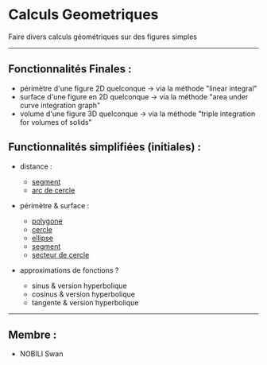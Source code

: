 # Calculs Geometriques
Faire divers calculs géométriques sur des figures simples

---------------------------------------------------------------------------------------------------
## Fonctionnalités Finales : 
  - périmètre d'une figure 2D quelconque -> via la méthode "linear integral"
  - surface d'une figure en 2D quelconque -> via la méthode "area under curve integration graph"
  - volume d'une figure 3D quelconque -> via la méthode "triple integration for volumes of solids"

## Functionnalités simplifiées (initiales) :
  - distance :
      - [segment](https://github.com/Platoooon/calculs_geometriques/raw/main/documentation/img/segment.png)
      - [arc de cercle](https://github.com/Platoooon/calculs_geometriques/raw/main/documentation/img/arc_de_cercle.png)
  - périmètre & surface :
      - [polygone](https://github.com/Platoooon/calculs_geometriques/raw/main/documentation/img/polygone.jpg)
      - [cercle](https://github.com/Platoooon/calculs_geometriques/raw/main/documentation/img/cercle.png)
      - [ellipse](https://github.com/Platoooon/calculs_geometriques/raw/main/documentation/img/ellipse.png)
      - [segment](https://github.com/Platoooon/calculs_geometriques/raw/main/documentation/img/segment_circulaire.png)
      - [secteur de cercle](https://github.com/Platoooon/calculs_geometriques/raw/main/documentation/img/secteur_de_cercle.png)

  - approximations de fonctions ?
      - sinus & version hyperbolique
      - cosinus & version hyperbolique
      - tangente & version hyperbolique

---------------------------------------------------------------------------------------------------
## Membre :
  - NOBILI Swan
